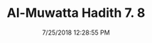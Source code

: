 ---
title        : "Al-Muwatta Hadith 7. 8"
date         : 7/25/2018 12:28:55 PM
draft        : false
type         : "hadith"
layout       : "hadith"
BookCode     : "AMH"
VolumeNumber : "7"
HadithNumber : "8"
categories  :  ["Prayer, Tahajjud - How the Prophet, may Allah Bless Him and Grant Him Peace, Prayed the Witr"]
---